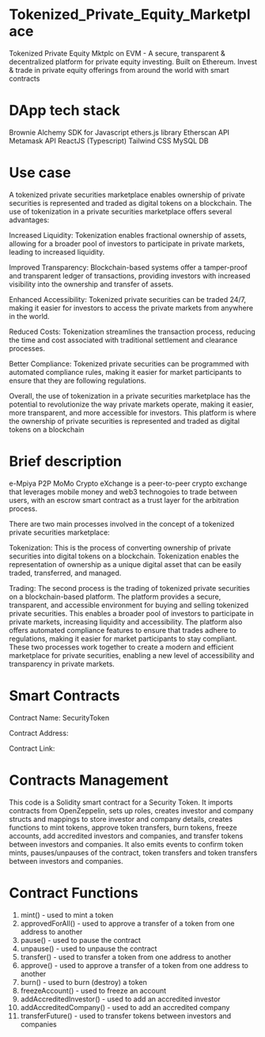 # Tokenized_Private_Equity_Marketplace
Tokenized Private Equity Mktplc on EVM - A secure, transparent &amp; decentralized platform for private equity investing. Built on Ethereum. Invest &amp; trade in private equity offerings from around the world with smart contracts

# DApp tech stack

Brownie
Alchemy SDK for Javascript
ethers.js library
Etherscan API
Metamask API
ReactJS (Typescript)
Tailwind CSS
MySQL DB

# Use case
A tokenized private securities marketplace enables ownership of private securities is represented and traded as digital tokens on a blockchain. The use of tokenization in a private securities marketplace offers several advantages:

Increased Liquidity: Tokenization enables fractional ownership of assets, allowing for a broader pool of investors to participate in private markets, leading to increased liquidity.

Improved Transparency: Blockchain-based systems offer a tamper-proof and transparent ledger of transactions, providing investors with increased visibility into the ownership and transfer of assets.

Enhanced Accessibility: Tokenized private securities can be traded 24/7, making it easier for investors to access the private markets from anywhere in the world.

Reduced Costs: Tokenization streamlines the transaction process, reducing the time and cost associated with traditional settlement and clearance processes.

Better Compliance: Tokenized private securities can be programmed with automated compliance rules, making it easier for market participants to ensure that they are following regulations.

Overall, the use of tokenization in a private securities marketplace has the potential to revolutionize the way private markets operate, making it easier, more transparent, and more accessible for investors.
This platform is where the ownership of private securities is represented and traded as digital tokens on a blockchain 

# Brief description
e-Mpiya P2P MoMo Crypto eXchange is a peer-to-peer crypto exchange that leverages mobile money and web3 technogoies to trade between users, with an escrow smart contract as a trust layer for the arbitration process.

There are two main processes involved in the concept of a tokenized private securities marketplace:

Tokenization: This is the process of converting ownership of private securities into digital tokens on a blockchain. Tokenization enables the representation of ownership as a unique digital asset that can be easily traded, transferred, and managed.

Trading: The second process is the trading of tokenized private securities on a blockchain-based platform. The platform provides a secure, transparent, and accessible environment for buying and selling tokenized private securities. This enables a broader pool of investors to participate in private markets, increasing liquidity and accessibility. The platform also offers automated compliance features to ensure that trades adhere to regulations, making it easier for market participants to stay compliant.
These two processes work together to create a modern and efficient marketplace for private securities, enabling a new level of accessibility and transparency in private markets.

# Smart Contracts
Contract Name: SecurityToken

Contract Address: 

Contract Link: 

# Contracts Management
This code is a Solidity smart contract for a Security Token. It imports contracts from OpenZeppelin, sets up roles, creates investor and company structs and mappings to store investor and company details, creates functions to mint tokens, approve token transfers, burn tokens, freeze accounts, add accredited investors and companies, and transfer tokens between investors and companies. It also emits events to confirm token mints, pauses/unpauses of the contract, token transfers and token transfers between investors and companies.

# Contract Functions
1. mint() - used to mint a token
2. approvedForAll() - used to approve a transfer of a token from one address to another
3. pause() - used to pause the contract
4. unpause() - used to unpause the contract
5. transfer() - used to transfer a token from one address to another
6. approve() - used to approve a transfer of a token from one address to another
7. burn() - used to burn (destroy) a token 
8. freezeAccount() - used to freeze an account 
9. addAccreditedInvestor() - used to add an accredited investor 
10. addAccreditedCompany() - used to add an accredited company 
11. transferFuture() - used to transfer tokens between investors and companies
